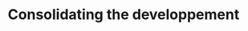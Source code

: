 ---
title: 'Consolidating the developpement'
redirect_to:
  - 'https://discuss.pencil2d.org/t/consolidating-the-developpement/479'
---